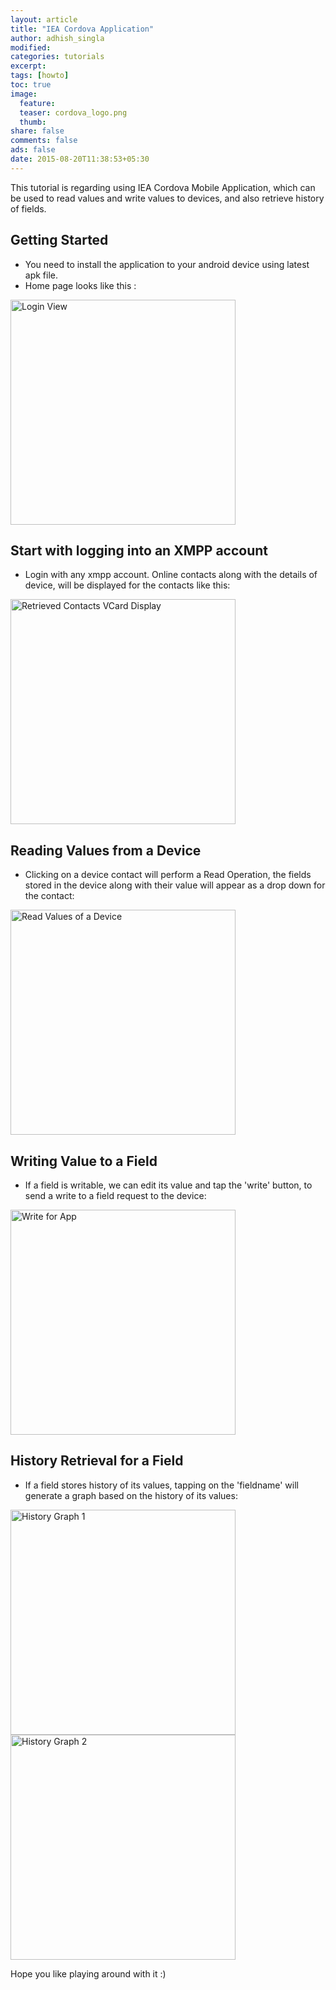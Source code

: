 ```yaml
---
layout: article
title: "IEA Cordova Application"
author: adhish_singla
modified:
categories: tutorials
excerpt:
tags: [howto]
toc: true
image:
  feature:
  teaser: cordova_logo.png
  thumb:
share: false
comments: false
ads: false
date: 2015-08-20T11:38:53+05:30
---
```


This tutorial is regarding using IEA Cordova Mobile Application, which can be used to read values and write values to devices, and also retrieve history of fields.

## Getting Started

* You need to install the application to your android device using latest apk file.
* Home page looks like this : 

<img src="/images/login2.png" alt="Login View" width="360" />

## Start with logging into an XMPP account

* Login with any xmpp account. Online contacts along with the details of device, will be displayed for the contacts like this:

<img src="/images/contacts2.png" alt="Retrieved Contacts VCard Display" width="360" />

## Reading Values from a Device

* Clicking on a device contact will perform a Read Operation, the fields stored in the device along with their value will appear as a drop down for the contact:

<img src="/images/read-mobile1.png" alt="Read Values of a Device" width="360" />

## Writing Value to a Field

* If a field is writable, we can edit its value and tap the 'write' button, to send a write to a field request to the device:

<img src="/images/write-mobile1.png" alt="Write for App" width="360" />

## History Retrieval for a Field

* If a field stores history of its values, tapping on the 'fieldname' will generate a graph based on the history of its values:

<img src="/images/history-mobile2.png" alt="History Graph 1" width="360" />
<img src="/images/history-mobile1.png" alt="History Graph 2" width="360" />

Hope you like playing around with it :)
